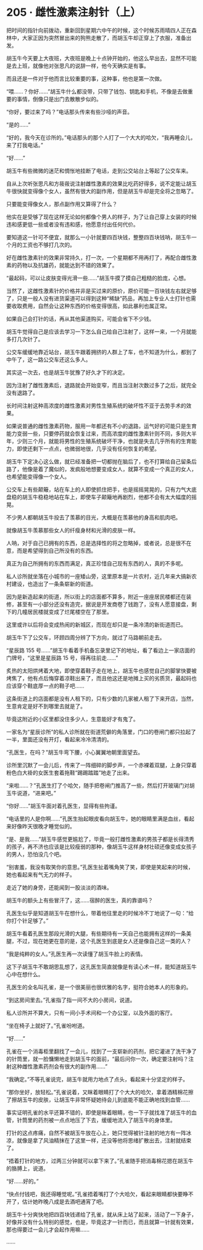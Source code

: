 <link rel="stylesheet" href="../styles/text.css"/>
<h1>205 · 雌性激素注射针（上）</h1>

把时间的指针向前拨动，重新回到星期六中午的时候，这个时候苏雨晴四人正在森林中，大家正因为突然冒出来的狗熊走散了，而胡玉牛却正穿上了衣服，准备出发。

胡玉牛今天要上大夜班，大夜班是晚上十点钟开始的，他这么早出去，显然不可能是去上班，就像他对张思凡的说辞一样，他今天确实是有事。

而且还是一件对于他而言比较重要的事，这种事，他也是第一次做。

“喂……？你好……”胡玉牛什么都没带，只带了钱包、钥匙和手机，不像是去做重要的事情，倒像只是出门去散散步似的。

“你好，要过来了吗？”电话那头传来有些沙哑的声音。

“是的……”

“好的，我今天在诊所的。”电话那头的那个人打了一个大大的哈欠，“我再睡会儿，来了打我电话。”

“好……”

胡玉牛有些微微的迷茫和惆怅地挂断了电话，走到公交站台上等起了公交车来。

自从上次听张思凡和方莜莜说注射雌性激素的效果比吃药好得多，说不定能让胡玉牛很快就变得像个女人，虽然有很大的副作用，但是胡玉牛却是完全将之忽略了。

只要能变得像女人，那点副作用又算得了什么？

他实在是受够了现在这样无论如何都像个男人的样子，为了让自己穿上女装的时候违和感更低一些或者没有违和感，他愿意付出任何代价。

要知道这一针可不便宜，就那么一小针就要四百块钱，整整四百块钱呐，胡玉牛一个月的工资也不够打几次的。

好在雌性激素针的效果非常持久，打一次，一个星期都不用再打了，再配合雌性激素的药物以及抗雄药，就能达到不错的效果了。

“最起码，可以让皮肤变得光滑一些……”胡玉牛摸了摸自己粗糙的脸庞，心想。

当然了，这雌性激素针的价格并非是买过来的原价，原价可能一百块钱左右就足够了，只是一般人没有进货渠道可以得到这种“稀缺”药品，再加上专业人士打针也需要收取费用，自然会让这种东西的价格变得很高，如此暴利也属正常。

如果自己会打针的话，再从其他渠道购买，可能会省下不少钱。

胡玉牛觉得自己是应该去学习一下怎么自己给自己注射了，这样一来，一个月就能多打几次针了。

公交车缓缓地靠近站台，胡玉牛跟着拥挤的人群上了车，也不知道为什么，都到了中午了，这一路公交车还这么多人。

其实这一次去，也是胡玉牛犹豫了好久才下的决定。

因为注射了雌性激素后，退路就会开始变窄，而且当注射次数过多了之后，就完全没有退路了。

长时间注射这种高浓度的雌性激素对男性生殖系统的破坏性不亚于去势手术的效果。

如果说普通的雌性激素药物，服用一年都还有不小的退路，运气好的可能只是生育能力变弱一些，只要停药就会恢复过来，而高浓度的雌性激素针则不同，多则大半年，少则三个月，就能将男性的生殖系统破坏干净，也就是失去几乎所有的生育能力，即使还剩下一点点，也微弱地很，几乎没有任何恢复的希望。

胡玉牛下定决心这么做，就已经准备把一切都抛在脑后了，也不打算给自己留条后路了，他像是着了魔似的，发疯般地想要变成女人，就算不变成一个真正的女人，也希望能变得像一个女人。

公交车上有些颠簸，站在车上的人即使抓住把手，也是摇摇晃晃的，只有力气大底盘稳的胡玉牛稳稳地站在车上，即使车子颠簸地再剧烈，他都不会有太大幅度的摇晃。

不少男人都朝胡玉牛投去了羡慕的目光，大概是在羡慕他的身高和肌肉吧。

就像胡玉牛羡慕那些女人的纤瘦身材和光滑的皮肤一样。

人呐，对于自己已拥有的东西，总是选择性的将之忽略掉，或者说，总是很不在意，而是希望得到自己所没有的东西。

真正为自己所拥有的东西而满足，真正珍惜自己现有东西的人，真的不多呢。

私人诊所就坐落在小城市的一座矮山旁，这里原本是一片农村，近几年来大搞新农村建设，也造出了一条条崭新的街道。

因为是新造起来的街道，所以街上的店面都不算多，附近一座座居民楼都还在装修，甚至有一小部分还没有造完，据说是开发商卷了钱跑了，没有人愿意接盘，剩下的几幢居民楼就变成了烂尾楼空在了那里。

这里或许以后将会变成热闹的新城区，而现在却只是一条冷清的新街道而已。

胡玉牛下了公交车，环顾四周分辨了下方向，就过了马路朝前走去。

“星辰路 155 号……”胡玉牛看着手机备忘录里记下的地址，看了看边上一家店面的门牌号，“这里是星辰路 15 号，得再往前走……”

炙热的太阳烘烤着大地，即使穿着鞋子走在地上，胡玉牛也感觉自己的脚掌快要被烤焦了，他有点后悔穿着凉鞋出来了，而且他这还是地摊上买的劣质货，最起码也应该穿个鞋底厚一点的鞋子吧……

这条街道上的店面都是没有人租下的，只有少数的几家被人租了下来开店，当然，生意肯定是好不到哪里去就是了。

毕竟这附近的小区里都没住多少人，生意能好才有鬼了。

一家名为“星辰诊所”的私人诊所就在街道荒僻的角落里，门口的卷闸门都只拉起了一半，里面还没有开灯，看起来冷冷清清的。

“孔医生，在吗？”胡玉牛弯下腰，小心翼翼地朝里面望去。

诊所里沉默了一会儿后，传来了一阵细碎的脚步声，一个赤裸着双腿，上身只穿着粉色白大褂的女医生套着拖鞋“踢踢踏踏”地走了出来。

“来啦……？”孔医生打了个哈欠，随手把卷闸门推高了一些，然后打开玻璃门对胡玉牛说道，“进来吧。”

“你好……”胡玉牛面对着孔医生，显得有些拘谨。

“电话里的人是你啊……”孔医生抬起眼皮看向胡玉牛，她的眼睛里满是血丝，看起来好像昨天很晚才睡觉似的。

“是、是我……”胡玉牛感觉更尴尬了，毕竟一般打雌性激素的男孩子都是长得清秀的孩子，再不济也应该是比较瘦弱的那种，像胡玉牛这样身材壮硕还像变成女孩子的男人，恐怕没几个吧。

“别害羞，我没有取笑你的意思。”孔医生扯着嘴角笑了笑，即使是笑起来的时候，她也看起来有气无力的样子。

走近了她的身旁，还能闻到一股淡淡的酒味。

胡玉牛的额头上有些冒汗了，这……宿醉的医生，真的靠谱吗？

孔医生似乎是知道胡玉牛在想什么，带着他往里走的时候冷不丁地说了一句：“给你打个针足够了。”

胡玉牛看着孔医生那段光滑的大腿，有些期待有一天自己也能拥有这样的一条美腿，不过，现在她更在意的是，这个孔医生到底是女人还是像自己这一类的人？

“我是纯粹的女人。”孔医生再一次读懂了胡玉牛脸上的表情。

这下子胡玉牛不敢胡思乱想了，这孔医生简直就像是有读心术一样，能知道胡玉牛心中在想什么。

孔医生的全名叫孔雀，是一个很美丽也很优雅的名字，挺符合她本人的形象的。

“到这房间里去。”孔雀指了指一间不大的小房间，说道。

私人诊所并不算大，只有一间小手术间和一个办公室，以及外面的客厅。

“坐在椅子上就好了。”孔雀吩咐道。

“好……”

孔雀在一个消毒柜里翻找了一会儿，找到了一支崭新的药剂，把它灌进了洗干净了的针筒里，就一脸慵懒地走到胡玉牛的面前，“最后问你一次，确定要注射吗？注射这种雌性激素药剂会有很大的副作用……”

“我确定。”不等孔雀说完，胡玉牛就用力地点了点头，看起来十分坚定的样子。

“那你坐好，放轻松。”孔雀说着，又眯着眼睛打了个大大的哈欠，拿着酒精棉花擦了擦胡玉牛的皮肤，让胡玉牛非常怀疑她待会儿到底能不能正确地找到血管……

事实证明孔雀的水平还算不错的，即使是眯着眼睛，也一下子就找准了胡玉牛的血管，针筒里的药剂被一点点地压了下去，缓缓地流入了胡玉牛的身体里。

打针的这点疼痛，自然不被胡玉牛放在心上，她只觉得被针注射的地方有一阵冰凉，就像是拿了风油精抹在了这里一样，还没等他将思绪扩散出去，注射就结束了。

“捂着打针的地方，过两三分钟就可以拿下来了。”孔雀随手把消毒棉花摁在胡玉牛的胳膊上，说道。

“好……好的。”

“快点付钱吧，我还得睡觉呢。”孔雀捂着嘴打了个大哈欠，看起来眼睛都快要睁不开了，估计她昨晚八成是去酒吧通宵了吧。

胡玉牛十分爽快地把四百块钱递给了孔雀，就从床上站了起来，活动了一下身子，好像并没有什么特别的感觉，也是，毕竟这才一针而已，而且就算一针就有效果，那也得要过一会儿才会起作用嘛……

……
